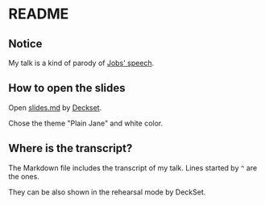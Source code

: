 # README

## Notice

My talk is a kind of parody of [Jobs' speech](http://news.stanford.edu/news/2005/june15/jobs-061505.html).

## How to open the slides

Open [slides.md](slides.md) by [Deckset](http://www.decksetapp.com/).

Chose the theme "Plain Jane" and white color.

## Where is the transcript?

The Markdown file includes the transcript of my talk. Lines started by `^` are the ones.

They can be also shown in the rehearsal mode by DeckSet.
